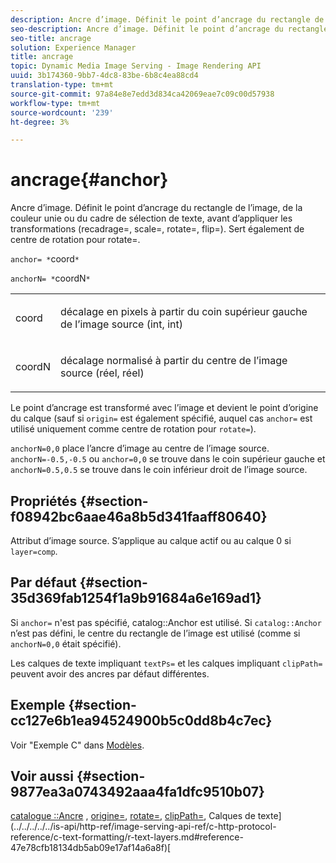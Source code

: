 ```yaml
---
description: Ancre d’image. Définit le point d’ancrage du rectangle de l’image, de la couleur unie ou du cadre de sélection de texte, avant d’appliquer les transformations (recadrage=, scale=, rotate=, flip=). Sert également de centre de rotation pour rotate=.
seo-description: Ancre d’image. Définit le point d’ancrage du rectangle de l’image, de la couleur unie ou du cadre de sélection de texte, avant d’appliquer les transformations (recadrage=, scale=, rotate=, flip=). Sert également de centre de rotation pour rotate=.
seo-title: ancrage
solution: Experience Manager
title: ancrage
topic: Dynamic Media Image Serving - Image Rendering API
uuid: 3b174360-9bb7-4dc8-83be-6b8c4ea88cd4
translation-type: tm+mt
source-git-commit: 97a84e8e7edd3d834ca42069eae7c09c00d57938
workflow-type: tm+mt
source-wordcount: '239'
ht-degree: 3%

---
```



# ancrage{#anchor}

Ancre d’image. Définit le point d’ancrage du rectangle de l’image, de la couleur unie ou du cadre de sélection de texte, avant d’appliquer les transformations (recadrage=, scale=, rotate=, flip=). Sert également de centre de rotation pour rotate=.

`anchor= *`coord`*`

`anchorN= *`coordN`*`

<table id="simpletable_3ED1CD0BF473439FA1132FC84B4452A8"> 
 <tr class="strow"> 
  <td class="stentry"> <p><span class="codeph"> <span class="varname"> coord</span> </span> </p> </td> 
  <td class="stentry"> <p>décalage en pixels à partir du coin supérieur gauche de l’image source (int, int) </p></td> 
 </tr> 
 <tr class="strow"> 
  <td class="stentry"> <p><span class="codeph"> <span class="varname"> coordN</span> </span> </p> </td> 
  <td class="stentry"> <p>décalage normalisé à partir du centre de l’image source (réel, réel) </p></td> 
 </tr> 
</table>

Le point d’ancrage est transformé avec l’image et devient le point d’origine du calque (sauf si `origin=` est également spécifié, auquel cas `anchor=` est utilisé uniquement comme centre de rotation pour `rotate=`).

`anchorN=0,0` place l’ancre d’image au centre de l’image source. `anchorN=-0.5,-0.5` ou  `anchor=0,0` se trouve dans le coin supérieur gauche et  `anchorN=0.5,0.5` se trouve dans le coin inférieur droit de l’image source.

## Propriétés {#section-f08942bc6aae46a8b5d341faaff80640}

Attribut d’image source. S’applique au calque actif ou au calque 0 si `layer=comp`.

## Par défaut {#section-35d369fab1254f1a9b91684a6e169ad1}

Si `anchor=` n&#39;est pas spécifié, catalog::Anchor est utilisé. Si `catalog::Anchor` n’est pas défini, le centre du rectangle de l’image est utilisé (comme si `anchorN=0,0` était spécifié).

Les calques de texte impliquant `textPs=` et les calques impliquant `clipPath=` peuvent avoir des ancres par défaut différentes.

## Exemple {#section-cc127e6b1ea94524900b5c0dd8b4c7ec}

Voir &quot;Exemple C&quot; dans [Modèles](../../../../../is-api/http-ref/image-serving-api-ref/c-http-protocol-reference/c-templates/c-templates.md#concept-3cd2d2adae0e41b2979b9640244d4d3e).

## Voir aussi {#section-9877ea3a0743492aaa4fa1dfc9510b07}

[catalogue ::Ancre](/help/aem-is-ir-api/is-api/image-catalog/image-serving-api-ref/c-image-catalog-reference/c-image-svg-data-reference/c-image-data-reference/r-anchor-cat.md) ,  [origine=](../../../../../is-api/http-ref/image-serving-api-ref/c-http-protocol-reference/c-command-reference/r-origin.md#reference-e11c7ac06e2240cc884c3fec98f05138),  [rotate=](../../../../../is-api/http-ref/image-serving-api-ref/c-http-protocol-reference/c-command-reference/r-rotate.md#reference-12abb086635546ec9ec2e1a793dc1096),  [clipPath=](../../../../../is-api/http-ref/image-serving-api-ref/c-http-protocol-reference/c-command-reference/r-clippath.md#reference-8139b1b52dc54749b51b109521ddf83d), Calques de texte](../../../../../is-api/http-ref/image-serving-api-ref/c-http-protocol-reference/c-text-formatting/r-text-layers.md#reference-47e78cfb18134db5ab09e17af14a6a8f)[
